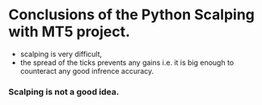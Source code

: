 # Conclusions of the Python Scalping with MT5 project.

- scalping is very difficult,
- the spread of the ticks prevents any gains i.e. it is big enough to counteract any good infrence accuracy.

### Scalping is not a good idea.
